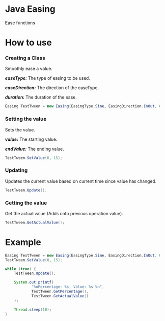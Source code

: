 # Java Easing
 Ease functions

# How to use

### Creating a Class
Smoothly ease a value.

***easeType:*** The type of easing to be used.

***easeDirection:*** The direction of the easeType.

***duration:*** The duration of the ease.

```java
Easing TestTween = new Easing(EasingType.Sine, EasingDirection.InOut, 0.5);
```

### Setting the value
Sets the value.

***value:*** The starting value.

***endValue:*** The ending value.

```java
TestTween.SetValue(0, 15);
```

### Updating
Updates the current value based on current time since value has changed.

```java
TestTween.Update();
```

### Getting the value
Get the actual value (Adds onto previous operation value).

```java
TestTween.GetActualValue();
```

# Example
```java
Easing TestTween = new Easing(EasingType.Sine, EasingDirection.InOut, 0.5);
TestTween.SetValue(0, 15);

while (true) {
    TestTween.Update();

    System.out.printf(
            "%nPercentage: %s, Value: %s %n",
            TestTween.GetPercentage(),
            TestTween.GetActualValue()
    );

    Thread.sleep(10);
}
```